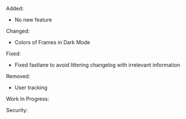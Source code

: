 Added:
- No new feature

Changed:
- Colors of Frames in Dark Mode

Fixed:
- Fixed fastlane to avoid littering changelog with irrelevant information 

Removed:
- User tracking 

Work In Progress:

Security:

